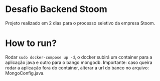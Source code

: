 # Desafio Backend Stoom

Projeto realizado em 2 dias para o processo seletivo da empresa Stoom.

# How to run?
Rodar `sudo docker-compose up -d`, o docker subirá um container para a aplicação java e outro para o bango mongodb.
Importante: caso queira rodar a aplicação fora do container, alterar a url do banco no arquivo: MongoConfig.java. 

